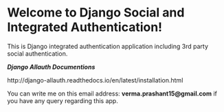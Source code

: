 <html> 
<body>
<p><h1>Welcome to Django Social and Integrated Authentication!</h1></p>
<p>This is Django integrated authentication application including 3rd party social authentication.</p>
<b><i>Django Allauth Documentions</i></b>
<p>http://django-allauth.readthedocs.io/en/latest/installation.html</p>
<p>You can write me on this email address: <b>verma.prashant15@gmail.com</b> if you have any query regarding this app.</p>
</body>
</html>
